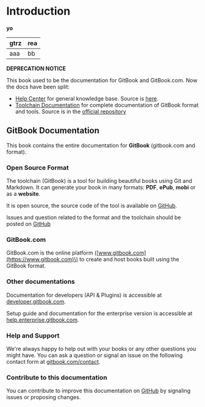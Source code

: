 # Introduction

**yo**

| gtrz | rea |
| --- | --- |
| aaa | bb |

**DEPRECATION NOTICE**

This book used to be the documentation for GitBook and GitBook.com. Now the docs have been split:

* [Help Center](https://help.gitbook.com/) for general knowledge base. Source is [here](https://github.com/GitbookIO/help.gitbook.com).
* [Toolchain Documentation](https://toolchain.gitbook.com/) for complete documentation of GitBook format and tools. Source is in the [official repository](https://github.com/GitbookIO/gitbook/)

## GitBook Documentation

This book contains the entire documentation for **GitBook** \(gitbook.com and format\).

### Open Source Format

The toolchain \(GitBook\) is a tool for building beautiful books using Git and Markdown. It can generate your book in many formats: **PDF**, **ePub**, **mobi** or as a **website**.

It is open source, the source code of the tool is available on [GitHub](https://github.com/GitbookIO/gitbook).

Issues and question related to the format and the toolchain should be posted on [GitHub](https://github.com/GitbookIO/gitbook/issues)

### GitBook.com

GitBook.com is the online platform \([www.gitbook.com](https://www.gitbook.com)\) to create and host books built using the GitBook format.

### Other documentations

Documentation for developers \(API & Plugins\) is accessible at [developer.gitbook.com](https://developer.gitbook.com).

Setup guide and documentation for the enterprise version is accessible at [help.enterprise.gitbook.com](http://help.enterprise.gitbook.com).

### Help and Support

We're always happy to help out with your books or any other questions you might have. You can ask a question or signal an issue on the following contact form at [gitbook.com/contact](https://www.gitbook.com/contact).

### Contribute to this documentation

You can contribute to improve this documentation on [GitHub](https://github.com/GitbookIO/documentation) by signaling issues or proposing changes.

